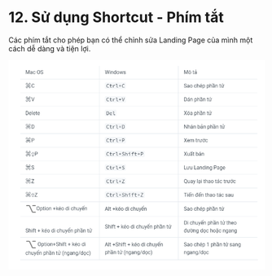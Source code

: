 # 12. Sử dụng Shortcut - Phím tắt

Các phím tắt cho phép bạn có thể chỉnh sửa Landing Page của mình một cách dễ dàng và tiện lợi.

![](<../.gitbook/assets/image (275).png>)
